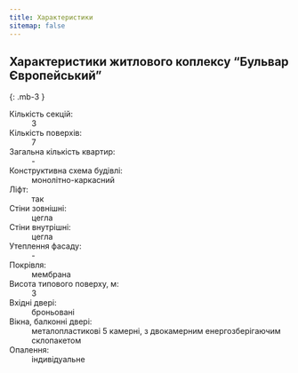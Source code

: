 ```yaml
---
title: Характеристики
sitemap: false
---
```


## Характеристики житлового коплексу “Бульвар Європейський”
{: .mb-3 }

<dl class="row">

  <dt class="col-sm-3">Кількість секцій:</dt>
  <dd class="col-sm-9">3</dd>

  <dt class="col-sm-3">Кількість поверхів:</dt>
  <dd class="col-sm-9">7</dd>

  <dt class="col-sm-3">Загальна кількість квартир:</dt>
  <dd class="col-sm-9">-</dd>

  <dt class="col-sm-3">Конструктивна схема будівлі:</dt>
  <dd class="col-sm-9">монолітно-каркасний</dd>

  <dt class="col-sm-3">Ліфт:</dt>
  <dd class="col-sm-9">так</dd>

  <dt class="col-sm-3">Стіни зовнішні:</dt>
  <dd class="col-sm-9">цегла</dd>

  <dt class="col-sm-3">Стіни внутрішні:</dt>
  <dd class="col-sm-9">цегла</dd>

  <dt class="col-sm-3">Утеплення фасаду:</dt>
  <dd class="col-sm-9">-</dd>

  <dt class="col-sm-3">Покрівля:</dt>
  <dd class="col-sm-9">мембрана</dd>

  <dt class="col-sm-3">Висота типового поверху, м:</dt>
  <dd class="col-sm-9">3</dd>

  <dt class="col-sm-3">Вхідні двері:</dt>
  <dd class="col-sm-9">броньовані</dd>

  <dt class="col-sm-3">Вікна, балконні двері:</dt>
  <dd class="col-sm-9">металопластикові 5 камерні, з двокамерним енергозберігаючим склопакетом</dd>

  <dt class="col-sm-3">Опалення:</dt>
  <dd class="col-sm-9">індивідуальне</dd>

</dl>
